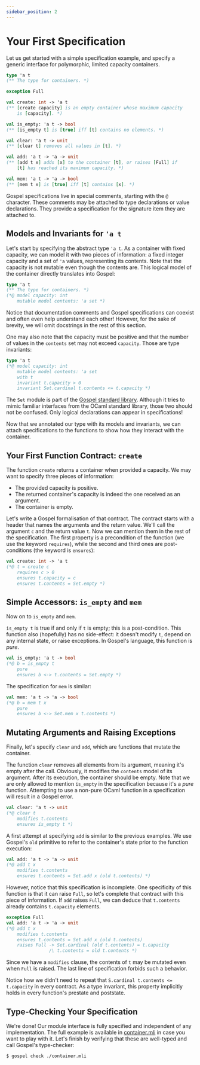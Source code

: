 ```yaml
---
sidebar_position: 2
---
```


# Your First Specification

Let us get started with a simple specification example, and specify a generic
interface for polymorphic, limited capacity containers.

```ocaml
type 'a t
(** The type for containers. *)

exception Full

val create: int -> 'a t
(** [create capacity] is an empty container whose maximum capacity
    is [capacity]. *)

val is_empty: 'a t -> bool
(** [is_empty t] is [true] iff [t] contains no elements. *)

val clear: 'a t -> unit
(** [clear t] removes all values in [t]. *)

val add: 'a t -> 'a -> unit
(** [add t x] adds [x] to the container [t], or raises [Full] if
    [t] has reached its maximum capacity. *)

val mem: 'a t -> 'a -> bool
(** [mem t x] is [true] iff [t] contains [x]. *)
```

Gospel specifications live in special comments, starting with the `@` character.
These comments may be attached to type declarations or value declarations. They
provide a specification for the signature item they are attached to.

## Models and Invariants for `'a t`

Let's start by specifying the abstract type `'a t`. As a container with fixed
capacity, we can model it with two pieces of information: a fixed integer
capacity and a set of `'a` values, representing its contents. Note that the
capacity is not mutable even though the contents are. This logical model of
the container directly translates into Gospel:

```ocaml
type 'a t
(** The type for containers. *)
(*@ model capacity: int
    mutable model contents: 'a set *)
```

Notice that documentation comments and Gospel specifications can coexist and
often even help understand each other! However, for the sake of brevity, we will
omit docstrings in the rest of this section.

One may also note that the capacity must be positive and that the number of values
in the `contents` set may not exceed `capacity`. Those are type invariants:

```ocaml
type 'a t
(*@ model capacity: int
    mutable model contents: 'a set
    with t
    invariant t.capacity > 0
    invariant Set.cardinal t.contents <= t.capacity *)
```

The `Set` module is part of the [Gospel standard library](../stdlib). Although
it tries to mimic familiar interfaces from the OCaml standard library, those two
should not be confused. Only logical declarations can appear in specifications!

Now that we annotated our type with its models and invariants, we can attach
specifications to the functions to show how they interact with the container.

## Your First Function Contract: `create`

The function `create` returns a container when provided a capacity. We may want
to specify three pieces of information:

- The provided capacity is positive.
- The returned container's capacity is indeed the one received as an
  argument.
- The container is empty.

Let's write a Gospel formalisation of that contract. The contract starts with a
header that names the arguments and the return value. We'll call the argument
`c` and the return value `t`. Now we can mention them in the rest of the
specification. The first property is a precondition of the function (we use the
keyword `requires`), while the second and third ones are post-conditions (the
keyword is `ensures`):

```ocaml
val create: int -> 'a t
(*@ t = create c
    requires c > 0
    ensures t.capacity = c
    ensures t.contents = Set.empty *)
```

## Simple Accessors: `is_empty` and `mem`

Now on to `is_empty` and `mem`.

`is_empty t` is true if and only if `t` is empty; this is a post-condition. This
function also (hopefully) has no side-effect: it doesn't modify `t`,
depend on any internal state, or raise exceptions. In Gospel's
language, this function is *pure*.

```ocaml
val is_empty: 'a t -> bool
(*@ b = is_empty t
    pure
    ensures b <-> t.contents = Set.empty *)
```

The specification for `mem` is similar:

```ocaml
val mem: 'a t -> 'a -> bool
(*@ b = mem t x
    pure
    ensures b <-> Set.mem x t.contents *)
```

## Mutating Arguments and Raising Exceptions

Finally, let's specify `clear` and `add`, which are functions that mutate the
container.

The function `clear` removes all elements from its argument, meaning it's empty
after the call. Obviously, it modifies the `contents` model of its argument.
After its execution, the container should be empty. Note that we are only
allowed to mention `is_empty` in the specification because it's a *pure*
function. Attempting to use a non-pure OCaml function in a specification will
result in a Gospel error.

```ocaml
val clear: 'a t -> unit
(*@ clear t
    modifies t.contents
    ensures is_empty t *)
```

A first attempt at specifying `add` is similar to the previous examples. We use
Gospel's `old` primitive to refer to the container's state prior to the
function execution:

```ocaml
val add: 'a t -> 'a -> unit
(*@ add t x
    modifies t.contents
    ensures t.contents = Set.add x (old t.contents) *)
```

However, notice that this specification is incomplete. One specificity of this
function is that it can raise `Full`, so let's complete that contract with this
piece of information. If `add` raises `Full`, we can deduce that `t.contents`
already contains `t.capacity` elements.

```ocaml
exception Full
val add: 'a t -> 'a -> unit
(*@ add t x
    modifies t.contents
    ensures t.contents = Set.add x (old t.contents)
    raises Full -> Set.cardinal (old t.contents) = t.capacity
                /\ t.contents = old t.contents *)
```

Since we have a `modifies` clause, the contents of `t` may be mutated even when
`Full` is raised. The last line of specification forbids such a behavior.

Notice how we didn't need to repeat that `S.cardinal t.contents <= t.capacity`
in every contract. As a type invariant, this property implicitly holds in every
function's prestate and poststate.

## Type-Checking Your Specification

We're done! Our module interface is fully specified and independent of any
implementation. The full example is available in
[container.mli](./container.mli) in case you want to play with it.
Let's finish by verifying that these are well-typed and call Gospel's
type-checker:

```shell
$ gospel check ./container.mli
```
